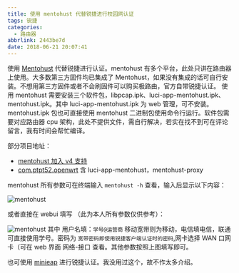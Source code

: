 ```yaml
---
title: 使用 mentohust 代替锐捷进行校园网认证
tags: 锐捷
categories:
  - 路由器
abbrlink: 2443be7d
date: 2018-06-21 20:07:41
---
```

使用 [Mentohust](https://baike.baidu.com/item/mentohust/11049624) 代替锐捷进行认证。mentohust 有多个平台，此处只讲在路由器上使用。大多数第三方固件均已集成了 Mentohust，如果没有集成的话可自行安装。不想用第三方固件或者不会刷固件可以购买极路由，官方自带锐捷认证。
使用 mentohust 需要安装三个软件包，libpcap.ipk、luci-app-mentohust.ipk、mentohust.ipk。其中 luci-app-mentohust.ipk 为 web 管理，可不安装。mentohust.ipk 包也可直接使用 mentohust 二进制包使用命令行运行。软件包需要对应路由器 cpu 架构，此处不提供文件，需自行解决，若实在找不到可在评论留言，我有时间会帮忙编译。

部分项目地址：

- [mentohust 加入 v4 支持](https://github.com/hyrathb/mentohust)
- [com.ptpt52.openwrt](https://github.com/ptpt52/com.ptpt52.openwrt) 含 luci-app-mentohust，mentohust-proxy

mentohust 所有参数可在终端输入 `mentohust -h` 查看，输入后显示以下内容：

![mentohust](https://i.loli.net/2019/06/08/5cfb5bfcbe79f16881.jpg)

或者直接在 webui 填写 （此为本人所有参数仅供参考）：

![mentohust](https://i.loli.net/2019/06/08/5cfb5c28f089313758.jpg)
其中 用户名填：`学号@运营商` 移动宽带则为移动，电信填电信，联通可直接使用学号。密码为 `宽带密码即使用锐捷客户端认证时的密码`,网卡选择 WAN 口网卡（可在 web 界面 网络-接口 查看。其他参数按照上图填写即可。

 也可使用 [minieap](https://github.com/updateing/minieap) 进行锐捷认证。我没用过这个，故不作太多介绍。